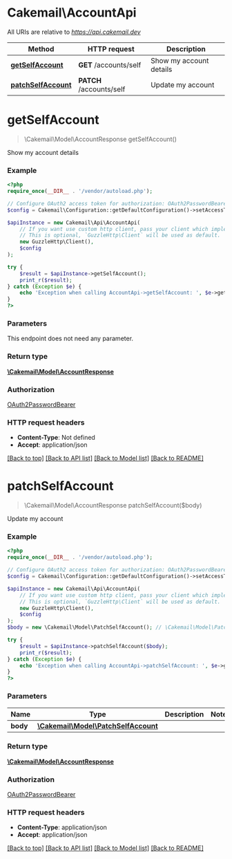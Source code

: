 # Cakemail\AccountApi

All URIs are relative to *https://api.cakemail.dev*

Method | HTTP request | Description
------------- | ------------- | -------------
[**getSelfAccount**](AccountApi.md#getselfaccount) | **GET** /accounts/self | Show my account details
[**patchSelfAccount**](AccountApi.md#patchselfaccount) | **PATCH** /accounts/self | Update my account

# **getSelfAccount**
> \Cakemail\Model\AccountResponse getSelfAccount()

Show my account details

### Example
```php
<?php
require_once(__DIR__ . '/vendor/autoload.php');

// Configure OAuth2 access token for authorization: OAuth2PasswordBearer
$config = Cakemail\Configuration::getDefaultConfiguration()->setAccessToken('YOUR_ACCESS_TOKEN');

$apiInstance = new Cakemail\Api\AccountApi(
    // If you want use custom http client, pass your client which implements `GuzzleHttp\ClientInterface`.
    // This is optional, `GuzzleHttp\Client` will be used as default.
    new GuzzleHttp\Client(),
    $config
);

try {
    $result = $apiInstance->getSelfAccount();
    print_r($result);
} catch (Exception $e) {
    echo 'Exception when calling AccountApi->getSelfAccount: ', $e->getMessage(), PHP_EOL;
}
?>
```

### Parameters
This endpoint does not need any parameter.

### Return type

[**\Cakemail\Model\AccountResponse**](../Model/AccountResponse.md)

### Authorization

[OAuth2PasswordBearer](../../README.md#OAuth2PasswordBearer)

### HTTP request headers

 - **Content-Type**: Not defined
 - **Accept**: application/json

[[Back to top]](#) [[Back to API list]](../../README.md#documentation-for-api-endpoints) [[Back to Model list]](../../README.md#documentation-for-models) [[Back to README]](../../README.md)

# **patchSelfAccount**
> \Cakemail\Model\AccountResponse patchSelfAccount($body)

Update my account

### Example
```php
<?php
require_once(__DIR__ . '/vendor/autoload.php');

// Configure OAuth2 access token for authorization: OAuth2PasswordBearer
$config = Cakemail\Configuration::getDefaultConfiguration()->setAccessToken('YOUR_ACCESS_TOKEN');

$apiInstance = new Cakemail\Api\AccountApi(
    // If you want use custom http client, pass your client which implements `GuzzleHttp\ClientInterface`.
    // This is optional, `GuzzleHttp\Client` will be used as default.
    new GuzzleHttp\Client(),
    $config
);
$body = new \Cakemail\Model\PatchSelfAccount(); // \Cakemail\Model\PatchSelfAccount | 

try {
    $result = $apiInstance->patchSelfAccount($body);
    print_r($result);
} catch (Exception $e) {
    echo 'Exception when calling AccountApi->patchSelfAccount: ', $e->getMessage(), PHP_EOL;
}
?>
```

### Parameters

Name | Type | Description  | Notes
------------- | ------------- | ------------- | -------------
 **body** | [**\Cakemail\Model\PatchSelfAccount**](../Model/PatchSelfAccount.md)|  |

### Return type

[**\Cakemail\Model\AccountResponse**](../Model/AccountResponse.md)

### Authorization

[OAuth2PasswordBearer](../../README.md#OAuth2PasswordBearer)

### HTTP request headers

 - **Content-Type**: application/json
 - **Accept**: application/json

[[Back to top]](#) [[Back to API list]](../../README.md#documentation-for-api-endpoints) [[Back to Model list]](../../README.md#documentation-for-models) [[Back to README]](../../README.md)

